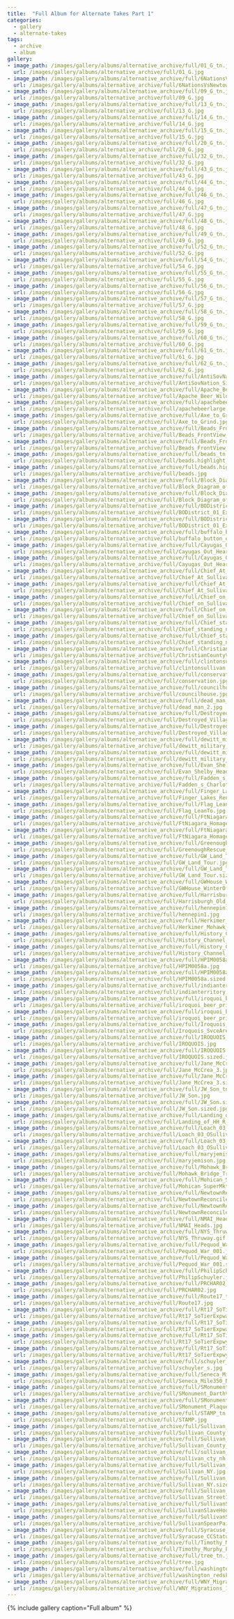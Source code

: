 ```yaml
---
title:  "Full Album for Alternate Takes Part 1"
categories:
  - gallery
  - alternate-takes
tags:
  - archive
  - album
gallery:
- image_path: /images/gallery/albums/alternative_archive/full/01_G_tn.jpg
  url: /images/gallery/albums/alternative_archive/full/01_G.jpg
- image_path: /images/gallery/albums/alternative_archive/full/6NationsVsNewtown2_Web_tn.jpg
  url: /images/gallery/albums/alternative_archive/full/6NationsVsNewtown2_Web.jpg
- image_path: /images/gallery/albums/alternative_archive/full/09_G_tn.jpg
  url: /images/gallery/albums/alternative_archive/full/09_G.jpg
- image_path: /images/gallery/albums/alternative_archive/full/13_G_tn.jpg
  url: /images/gallery/albums/alternative_archive/full/13_G.jpg
- image_path: /images/gallery/albums/alternative_archive/full/14_G_tn.jpg
  url: /images/gallery/albums/alternative_archive/full/14_G.jpg
- image_path: /images/gallery/albums/alternative_archive/full/15_G_tn.jpg
  url: /images/gallery/albums/alternative_archive/full/15_G.jpg
- image_path: /images/gallery/albums/alternative_archive/full/20_G_tn.jpg
  url: /images/gallery/albums/alternative_archive/full/20_G.jpg
- image_path: /images/gallery/albums/alternative_archive/full/32_G_tn.jpg
  url: /images/gallery/albums/alternative_archive/full/32_G.jpg
- image_path: /images/gallery/albums/alternative_archive/full/43_G_tn.jpg
  url: /images/gallery/albums/alternative_archive/full/43_G.jpg
- image_path: /images/gallery/albums/alternative_archive/full/44_G_tn.jpg
  url: /images/gallery/albums/alternative_archive/full/44_G.jpg
- image_path: /images/gallery/albums/alternative_archive/full/46_G_tn.jpg
  url: /images/gallery/albums/alternative_archive/full/46_G.jpg
- image_path: /images/gallery/albums/alternative_archive/full/47_G_tn.jpg
  url: /images/gallery/albums/alternative_archive/full/47_G.jpg
- image_path: /images/gallery/albums/alternative_archive/full/48_G_tn.jpg
  url: /images/gallery/albums/alternative_archive/full/48_G.jpg
- image_path: /images/gallery/albums/alternative_archive/full/49_G_tn.jpg
  url: /images/gallery/albums/alternative_archive/full/49_G.jpg
- image_path: /images/gallery/albums/alternative_archive/full/52_G_tn.jpg
  url: /images/gallery/albums/alternative_archive/full/52_G.jpg
- image_path: /images/gallery/albums/alternative_archive/full/54_G_tn.jpg
  url: /images/gallery/albums/alternative_archive/full/54_G.jpg
- image_path: /images/gallery/albums/alternative_archive/full/55_G_tn.jpg
  url: /images/gallery/albums/alternative_archive/full/55_G.jpg
- image_path: /images/gallery/albums/alternative_archive/full/56_G_tn.jpg
  url: /images/gallery/albums/alternative_archive/full/56_G.jpg
- image_path: /images/gallery/albums/alternative_archive/full/57_G_tn.jpg
  url: /images/gallery/albums/alternative_archive/full/57_G.jpg
- image_path: /images/gallery/albums/alternative_archive/full/58_G_tn.jpg
  url: /images/gallery/albums/alternative_archive/full/58_G.jpg
- image_path: /images/gallery/albums/alternative_archive/full/59_G_tn.jpg
  url: /images/gallery/albums/alternative_archive/full/59_G.jpg
- image_path: /images/gallery/albums/alternative_archive/full/60_G_tn.jpg
  url: /images/gallery/albums/alternative_archive/full/60_G.jpg
- image_path: /images/gallery/albums/alternative_archive/full/61_G_tn.jpg
  url: /images/gallery/albums/alternative_archive/full/61_G.jpg
- image_path: /images/gallery/albums/alternative_archive/full/62_G_tn.jpg
  url: /images/gallery/albums/alternative_archive/full/62_G.jpg
- image_path: /images/gallery/albums/alternative_archive/full/AntiSovNation_Sign_CloseUp_tn.jpg
  url: /images/gallery/albums/alternative_archive/full/AntiSovNation_Sign_CloseUp.jpg
- image_path: /images/gallery/albums/alternative_archive/full/Apache_Beer_Wild_Enough_tn.jpg
  url: /images/gallery/albums/alternative_archive/full/Apache_Beer_Wild_Enough.jpg
- image_path: /images/gallery/albums/alternative_archive/full/apachebeerlarge_tn.jpg
  url: /images/gallery/albums/alternative_archive/full/apachebeerlarge.gif
- image_path: /images/gallery/albums/alternative_archive/full/Axe_to_Grind_tn.jpg
  url: /images/gallery/albums/alternative_archive/full/Axe_to_Grind.jpg
- image_path: /images/gallery/albums/alternative_archive/full/Beads_FrontView_CUgleam_tn.jpg
  url: /images/gallery/albums/alternative_archive/full/Beads_FrontView_CUgleam.jpg
- image_path: /images/gallery/albums/alternative_archive/full/Beads_FrontView_CUgleam.sized_tn.jpg
  url: /images/gallery/albums/alternative_archive/full/Beads_FrontView_CUgleam.sized.jpg
- image_path: /images/gallery/albums/alternative_archive/full/beads_tn.jpg
  url: /images/gallery/albums/alternative_archive/full/beads.highlight_tn.jpg
- image_path: /images/gallery/albums/alternative_archive/full/beads.highlight.jpg
  url: /images/gallery/albums/alternative_archive/full/beads.jpg
- image_path: /images/gallery/albums/alternative_archive/full/Block_Diagram_of_Ithaca_Cornell_Cayuga_Coreorgonel_2_tn.jpg
  url: /images/gallery/albums/alternative_archive/full/Block_Diagram_of_Ithaca_Cornell_Cayuga_Coreorgonel_2.jpg
- image_path: /images/gallery/albums/alternative_archive/full/Block_Diagram_of_Ithaca_Cornell_Cayuga_Coreorgonel_2.sized_tn.jpg
  url: /images/gallery/albums/alternative_archive/full/Block_Diagram_of_Ithaca_Cornell_Cayuga_Coreorgonel_2.sized.jpg
- image_path: /images/gallery/albums/alternative_archive/full/BODistrict_01_Exaggerated_tn.jpg
  url: /images/gallery/albums/alternative_archive/full/BODistrict_01_Exaggerated.jpg
- image_path: /images/gallery/albums/alternative_archive/full/BODistrict_01_Exaggerated.sized_tn.jpg
  url: /images/gallery/albums/alternative_archive/full/BODistrict_01_Exaggerated.sized.jpg
- image_path: /images/gallery/albums/alternative_archive/full/buffalo_button_over2_tn.jpg
  url: /images/gallery/albums/alternative_archive/full/buffalo_button_over2.gif
- image_path: /images/gallery/albums/alternative_archive/full/Cayugas_Out_HeartBeat_Or_DrumBeat_Small_tn.jpg
  url: /images/gallery/albums/alternative_archive/full/Cayugas_Out_HeartBeat_Or_DrumBeat_Small.jpg
- image_path: /images/gallery/albums/alternative_archive/full/Cayugas_Out_HeartBeat_Or_DrumBeat_Small.sized_tn.jpg
  url: /images/gallery/albums/alternative_archive/full/Cayugas_Out_HeartBeat_Or_DrumBeat_Small.sized.jpg
- image_path: /images/gallery/albums/alternative_archive/full/Chief_At_Sullivan_Marker_tn.jpg
  url: /images/gallery/albums/alternative_archive/full/Chief_At_Sullivan_Marker.jpg
- image_path: /images/gallery/albums/alternative_archive/full/Chief_At_Sullivan_Marker.sized_tn.jpg
  url: /images/gallery/albums/alternative_archive/full/Chief_At_Sullivan_Marker.sized.jpg
- image_path: /images/gallery/albums/alternative_archive/full/Chief_on_Sullivan_Marker_copy_tn.jpg
  url: /images/gallery/albums/alternative_archive/full/Chief_on_Sullivan_Marker_copy.jpg
- image_path: /images/gallery/albums/alternative_archive/full/Chief_on_Sullivan_Marker_copy.sized_tn.jpg
  url: /images/gallery/albums/alternative_archive/full/Chief_on_Sullivan_Marker_copy.sized.jpg
- image_path: /images/gallery/albums/alternative_archive/full/Chief_standing_next_to_Sullivan_Marker_tn.jpg
  url: /images/gallery/albums/alternative_archive/full/Chief_standing_next_to_Sullivan_Marker.jpg
- image_path: /images/gallery/albums/alternative_archive/full/Chief_standing_next_to_Sullivan_Marker.sized_tn.jpg
  url: /images/gallery/albums/alternative_archive/full/Chief_standing_next_to_Sullivan_Marker.sized.jpg
- image_path: /images/gallery/albums/alternative_archive/full/ChristianCountyVa_tn.jpg
  url: /images/gallery/albums/alternative_archive/full/ChristianCountyVa.jpg
- image_path: /images/gallery/albums/alternative_archive/full/clintonsullivan_tn.jpg
  url: /images/gallery/albums/alternative_archive/full/clintonsullivan.jpg
- image_path: /images/gallery/albums/alternative_archive/full/conservation_tn.jpg
  url: /images/gallery/albums/alternative_archive/full/conservation.jpg
- image_path: /images/gallery/albums/alternative_archive/full/councilhouse_tn.jpg
  url: /images/gallery/albums/alternative_archive/full/councilhouse.jpg
- image_path: /images/gallery/albums/alternative_archive/full/dead_man_2_tn.jpg
  url: /images/gallery/albums/alternative_archive/full/dead_man_2.jpg
- image_path: /images/gallery/albums/alternative_archive/full/Destroyed_Villages_By_Sullivan_Clinton_tn.jpg
  url: /images/gallery/albums/alternative_archive/full/Destroyed_Villages_By_Sullivan_Clinton.jpg
- image_path: /images/gallery/albums/alternative_archive/full/Destroyed_Villages_By_Sullivan_Clinton.sized_tn.jpg
  url: /images/gallery/albums/alternative_archive/full/Destroyed_Villages_By_Sullivan_Clinton.sized.jpg
- image_path: /images/gallery/albums/alternative_archive/full/dewitt_military_tracts_NYS_tn.jpg
  url: /images/gallery/albums/alternative_archive/full/dewitt_military_tracts_NYS.jpg
- image_path: /images/gallery/albums/alternative_archive/full/dewitt_military_tracts_NYS.sized_tn.jpg
  url: /images/gallery/albums/alternative_archive/full/dewitt_military_tracts_NYS.sized.jpg
- image_path: /images/gallery/albums/alternative_archive/full/Evan_Shelby_Headstone_2_tn.jpg
  url: /images/gallery/albums/alternative_archive/full/Evan_Shelby_Headstone_2.jpg
- image_path: /images/gallery/albums/alternative_archive/full/Fadden_s_Charlot_Quote_tn.jpg
  url: /images/gallery/albums/alternative_archive/full/Fadden_s_Charlot_Quote.jpg
- image_path: /images/gallery/albums/alternative_archive/full/Finger_Lakes_Rental_tn.jpg
  url: /images/gallery/albums/alternative_archive/full/Finger_Lakes_Rental.gif
- image_path: /images/gallery/albums/alternative_archive/full/Flag_LeanTo_tn.jpg
  url: /images/gallery/albums/alternative_archive/full/Flag_LeanTo.jpg
- image_path: /images/gallery/albums/alternative_archive/full/FtNiagara_HomageToFallenSoldiers_tn.jpg
  url: /images/gallery/albums/alternative_archive/full/FtNiagara_HomageToFallenSoldiers.jpg
- image_path: /images/gallery/albums/alternative_archive/full/FtNiagara_HomageToFallenSoldiers.sized_tn.jpg
  url: /images/gallery/albums/alternative_archive/full/FtNiagara_HomageToFallenSoldiers.sized.jpg
- image_path: /images/gallery/albums/alternative_archive/full/GreenoughRescue_USCapitol_tn.jpg
  url: /images/gallery/albums/alternative_archive/full/GreenoughRescue_USCapitol.jpg
- image_path: /images/gallery/albums/alternative_archive/full/GW_Land_Tour_tn.jpg
  url: /images/gallery/albums/alternative_archive/full/GW_Land_Tour.jpg
- image_path: /images/gallery/albums/alternative_archive/full/GW_Land_Tour.sized_tn.jpg
  url: /images/gallery/albums/alternative_archive/full/GW_Land_Tour.sized.jpg
- image_path: /images/gallery/albums/alternative_archive/full/GWHouse_WinterOf1779_tn.jpg
  url: /images/gallery/albums/alternative_archive/full/GWHouse_WinterOf1779.jpg
- image_path: /images/gallery/albums/alternative_archive/full/Harrisburgh_Old_West_Collection_tn.jpg
  url: /images/gallery/albums/alternative_archive/full/Harrisburgh_Old_West_Collection.jpg
- image_path: /images/gallery/albums/alternative_archive/full/hennepin1_tn.jpg
  url: /images/gallery/albums/alternative_archive/full/hennepin1.jpg
- image_path: /images/gallery/albums/alternative_archive/full/Herkimer_Mohawk_Sign_tn.jpg
  url: /images/gallery/albums/alternative_archive/full/Herkimer_Mohawk_Sign.jpg
- image_path: /images/gallery/albums/alternative_archive/full/History_Channel_Washington_The_Warrior_001_tn.jpg
  url: /images/gallery/albums/alternative_archive/full/History_Channel_Washington_The_Warrior_001.jpg
- image_path: /images/gallery/albums/alternative_archive/full/History_Channel_Washington_The_Warrior_tn.jpg
  url: /images/gallery/albums/alternative_archive/full/History_Channel_Washington_The_Warrior.jpg
- image_path: /images/gallery/albums/alternative_archive/full/HPIM0058a_tn.jpg
  url: /images/gallery/albums/alternative_archive/full/HPIM0058a.jpg
- image_path: /images/gallery/albums/alternative_archive/full/HPIM0058a.sized_tn.jpg
  url: /images/gallery/albums/alternative_archive/full/HPIM0058a.sized.jpg
- image_path: /images/gallery/albums/alternative_archive/full/indianterritory_tn.jpg
  url: /images/gallery/albums/alternative_archive/full/indianterritory.jpg
- image_path: /images/gallery/albums/alternative_archive/full/iroquoi_beer_printad_e_2_tn.jpg
  url: /images/gallery/albums/alternative_archive/full/iroquoi_beer_printad_e_2.jpg
- image_path: /images/gallery/albums/alternative_archive/full/iroquoi_beer_printad_e_tn.jpg
  url: /images/gallery/albums/alternative_archive/full/iroquoi_beer_printad_e.jpg
- image_path: /images/gallery/albums/alternative_archive/full/Iroquois_SvceArea_WMTruck_tn.jpg
  url: /images/gallery/albums/alternative_archive/full/Iroquois_SvceArea_WMTruck.jpg
- image_path: /images/gallery/albums/alternative_archive/full/IROQUOIS_tn.jpg
  url: /images/gallery/albums/alternative_archive/full/IROQUOIS.jpg
- image_path: /images/gallery/albums/alternative_archive/full/IROQUOIS.sized_tn.jpg
  url: /images/gallery/albums/alternative_archive/full/IROQUOIS.sized.jpg
- image_path: /images/gallery/albums/alternative_archive/full/Jane_McCrea_3_tn.jpg
  url: /images/gallery/albums/alternative_archive/full/Jane_McCrea_3.jpg
- image_path: /images/gallery/albums/alternative_archive/full/Jane_McCrea_3.sized_tn.jpg
  url: /images/gallery/albums/alternative_archive/full/Jane_McCrea_3.sized.jpg
- image_path: /images/gallery/albums/alternative_archive/full/JW_Son_tn.jpg
  url: /images/gallery/albums/alternative_archive/full/JW_Son.jpg
- image_path: /images/gallery/albums/alternative_archive/full/JW_Son.sized_tn.jpg
  url: /images/gallery/albums/alternative_archive/full/JW_Son.sized.jpg
- image_path: /images/gallery/albums/alternative_archive/full/Landing_of_HH_R_W_Weir_tn.jpg
  url: /images/gallery/albums/alternative_archive/full/Landing_of_HH_R_W_Weir.jpg
- image_path: /images/gallery/albums/alternative_archive/full/Loach_03_OSullivan_tn.jpg
  url: /images/gallery/albums/alternative_archive/full/Loach_03_OSullivan.jpg
- image_path: /images/gallery/albums/alternative_archive/full/Loach_03_OSullivan.sized_tn.jpg
  url: /images/gallery/albums/alternative_archive/full/Loach_03_OSullivan.sized.jpg
- image_path: /images/gallery/albums/alternative_archive/full/maryjemison_tn.jpg
  url: /images/gallery/albums/alternative_archive/full/maryjemison.jpg
- image_path: /images/gallery/albums/alternative_archive/full/Mohawk_Bridge_TruckwTires_tn.jpg
  url: /images/gallery/albums/alternative_archive/full/Mohawk_Bridge_TruckwTires.jpg
- image_path: /images/gallery/albums/alternative_archive/full/Mohican_SuperMkt_Web_tn.jpg
  url: /images/gallery/albums/alternative_archive/full/Mohican_SuperMkt_Web.jpg
- image_path: /images/gallery/albums/alternative_archive/full/NewtownReconcileMarker_tn.jpg
  url: /images/gallery/albums/alternative_archive/full/NewtownReconcileMarker.jpg
- image_path: /images/gallery/albums/alternative_archive/full/NewtownReconcileMarker.sized_tn.jpg
  url: /images/gallery/albums/alternative_archive/full/NewtownReconcileMarker.sized.jpg
- image_path: /images/gallery/albums/alternative_archive/full/NMAI_Heads_tn.jpg
  url: /images/gallery/albums/alternative_archive/full/NMAI_Heads.jpg
- image_path: /images/gallery/albums/alternative_archive/full/NYS_Thruway_tn.jpg
  url: /images/gallery/albums/alternative_archive/full/NYS_Thruway.gif
- image_path: /images/gallery/albums/alternative_archive/full/Pequod_War_001_tn.jpg
  url: /images/gallery/albums/alternative_archive/full/Pequod_War_001.jpg
- image_path: /images/gallery/albums/alternative_archive/full/Pequod_War_001.sized_tn.jpg
  url: /images/gallery/albums/alternative_archive/full/Pequod_War_001.sized.jpg
- image_path: /images/gallery/albums/alternative_archive/full/PhilipSchuyler_tn.jpg
  url: /images/gallery/albums/alternative_archive/full/PhilipSchuyler.jpg
- image_path: /images/gallery/albums/alternative_archive/full/PRCHAR02_tn.jpg
  url: /images/gallery/albums/alternative_archive/full/PRCHAR02.jpg
- image_path: /images/gallery/albums/alternative_archive/full/Route17_tn.jpg
  url: /images/gallery/albums/alternative_archive/full/Route17.jpg
- image_path: /images/gallery/albums/alternative_archive/full/Rt17_SoTierExpway_tn.jpg
  url: /images/gallery/albums/alternative_archive/full/Rt17_SoTierExpway.jpg
- image_path: /images/gallery/albums/alternative_archive/full/Rt17_SoTierExpway.sized_tn.jpg
  url: /images/gallery/albums/alternative_archive/full/Rt17_SoTierExpway.sized.jpg
- image_path: /images/gallery/albums/alternative_archive/full/Rt17_SoTierExpwy_3_tn.jpg
  url: /images/gallery/albums/alternative_archive/full/Rt17_SoTierExpwy_3.jpg
- image_path: /images/gallery/albums/alternative_archive/full/Rt17_SoTierExpwy_3.sized_tn.jpg
  url: /images/gallery/albums/alternative_archive/full/Rt17_SoTierExpwy_3.sized.jpg
- image_path: /images/gallery/albums/alternative_archive/full/schuyler_s_tn.jpg
  url: /images/gallery/albums/alternative_archive/full/schuyler_s.jpg
- image_path: /images/gallery/albums/alternative_archive/full/Seneca_Mile350_NYSThruway_Icon_Web_tn.jpg
  url: /images/gallery/albums/alternative_archive/full/Seneca_Mile350_NYSThruway_Icon_Web.gif
- image_path: /images/gallery/albums/alternative_archive/full/SMonument_DarthVaderLk_Web_tn.jpg
  url: /images/gallery/albums/alternative_archive/full/SMonument_DarthVaderLk_Web.jpg
- image_path: /images/gallery/albums/alternative_archive/full/SMonument_Plaque_Cvztn_Web4_tn.jpg
  url: /images/gallery/albums/alternative_archive/full/SMonument_Plaque_Cvztn_Web4.jpg
- image_path: /images/gallery/albums/alternative_archive/full/STAMP_tn.jpg
  url: /images/gallery/albums/alternative_archive/full/STAMP.jpg
- image_path: /images/gallery/albums/alternative_archive/full/Sullivan_County_NY_tn.jpg
  url: /images/gallery/albums/alternative_archive/full/Sullivan_County_NY.jpg
- image_path: /images/gallery/albums/alternative_archive/full/Sullivan_County_NY.sized_tn.jpg
  url: /images/gallery/albums/alternative_archive/full/Sullivan_County_NY.sized.jpg
- image_path: /images/gallery/albums/alternative_archive/full/sullivan_cty_nh_tn.jpg
  url: /images/gallery/albums/alternative_archive/full/sullivan_cty_nh.jpg
- image_path: /images/gallery/albums/alternative_archive/full/Sullivan_NY_tn.jpg
  url: /images/gallery/albums/alternative_archive/full/Sullivan_NY.jpg
- image_path: /images/gallery/albums/alternative_archive/full/Sullivan_NY.sized_tn.jpg
  url: /images/gallery/albums/alternative_archive/full/Sullivan_NY.sized.jpg
- image_path: /images/gallery/albums/alternative_archive/full/Sullivan_Street1_tn.jpg
  url: /images/gallery/albums/alternative_archive/full/Sullivan_Street1.jpg
- image_path: /images/gallery/albums/alternative_archive/full/SullivanSlaveHouse_Web_tn.jpg
  url: /images/gallery/albums/alternative_archive/full/SullivanSlaveHouse_Web.jpg
- image_path: /images/gallery/albums/alternative_archive/full/SullivanSpearPainting_Web_tn.jpg
  url: /images/gallery/albums/alternative_archive/full/SullivanSpearPainting_Web.jpg
- image_path: /images/gallery/albums/alternative_archive/full/Syracuse_CCStatue_Anrold_tn.jpg
  url: /images/gallery/albums/alternative_archive/full/Syracuse_CCStatue_Anrold.jpg
- image_path: /images/gallery/albums/alternative_archive/full/Timothy_Murphy_Plaque2_tn.jpg
  url: /images/gallery/albums/alternative_archive/full/Timothy_Murphy_Plaque2.jpg
- image_path: /images/gallery/albums/alternative_archive/full/tree_tn.jpg
  url: /images/gallery/albums/alternative_archive/full/tree.jpg
- image_path: /images/gallery/albums/alternative_archive/full/washington_redskins_logo_tn.jpg
  url: /images/gallery/albums/alternative_archive/full/washington_redskins_logo.jpg
- image_path: /images/gallery/albums/alternative_archive/full/WNY_Migrations_1795_tn.jpg
  url: /images/gallery/albums/alternative_archive/full/WNY_Migrations_1795.gif
---
```


{% include gallery caption="Full album" %}
